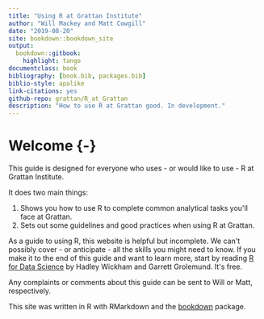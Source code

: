 ```yaml
--- 
title: "Using R at Grattan Institute"
author: "Will Mackey and Matt Cowgill"
date: "2019-08-20"
site: bookdown::bookdown_site
output: 
  bookdown::gitbook:
    highlight: tango
documentclass: book
bibliography: [book.bib, packages.bib]
biblio-style: apalike
link-citations: yes
github-repo: grattan/R_at_Grattan
description: "How to use R at Grattan good. In development."
---
```


# Welcome {-}

This guide is designed for everyone who uses - or would like to use - R at Grattan Institute. 

It does two main things:
1. Shows you how to use R to complete common analytical tasks you'll face at Grattan.
2. Sets out some guidelines and good practices when using R at Grattan.

As a guide to using R, this website is helpful but incomplete. We can't possibly cover - or anticipate - all the skills you might need to know. If you make it to the end of this guide and want to learn more, start by reading [R for Data Science](https://r4ds.had.co.nz) by Hadley Wickham and Garrett Grolemund. It's free.

Any complaints or comments about this guide can be sent to Will or Matt, respectively. 

This site was written in R with RMarkdown and the [bookdown](https://bookdown.org) package.
